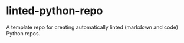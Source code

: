 # linted-python-repo
A template repo for creating automatically linted (markdown and code) Python repos.
